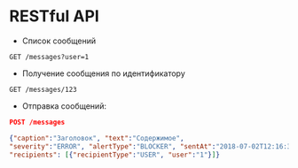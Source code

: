 # RESTful API
- Список сообщений
```
GET /messages?user=1
```
- Получение сообщения по идентификатору
```
GET /messages/123
```
- Отправка сообщений: 
```json
POST /messages

{"caption":"Заголовок", "text":"Содержимое",
"severity":"ERROR", "alertType":"BLOCKER", "sentAt":"2018-07-02T12:16:37",
"recipients": [{"recipientType":"USER", "user":"1"}]}
```
